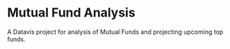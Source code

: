 # Mutual Fund Analysis

A Datavis project for analysis of Mutual Funds and projecting upcoming top funds.